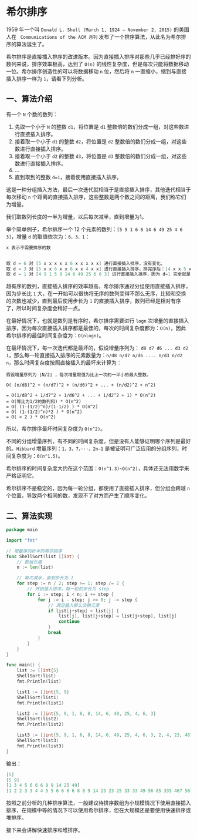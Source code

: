 # 希尔排序

1959 年一个叫 `Donald L. Shell (March 1, 1924 – November 2, 2015)` 的美国人在 ` Communications of the ACM 月刊` 发布了一个排序算法，从此名为希尔排序的算法诞生了。

希尔排序是直接插入排序的改进版本。因为直接插入排序对那些几乎已经排好序的数列来说，排序效率极高，达到了 `O(n)` 的线性复杂度，但是每次只能将数据移动一位。希尔排序创造性的可以将数据移动 `n` 位，然后将 `n` 一直缩小，缩到与直接插入排序一样为 `1`，请看下列分析。

## 一、算法介绍

有一个 `N` 个数的数列：

1. 先取一个小于 `N` 的整数 `d1`，将位置是 `d1` 整数倍的数们分成一组，对这些数进行直接插入排序。
2. 接着取一个小于 `d1` 的整数 `d2`，将位置是 `d2` 整数倍的数们分成一组，对这些数进行直接插入排序。
3. 接着取一个小于 `d2` 的整数 `d3`，将位置是 `d3` 整数倍的数们分成一组，对这些数进行直接插入排序。
4. ...
5. 直到取到的整数 `d=1`，接着使用直接插入排序。

这是一种分组插入方法，最后一次迭代就相当于是直接插入排序，其他迭代相当于每次移动 `n` 个距离的直接插入排序，这些整数是两个数之间的距离，我们称它们为增量。

我们取数列长度的一半为增量，以后每次减半，直到增量为1。

举个简单例子，希尔排序一个 12 个元素的数列：`[5 9 1 6 8 14 6 49 25 4 6 3]`，增量 `d` 的取值依次为：`6，3，1`：

```go
x 表示不需要排序的数


取 d = 6 对 [5 x x x x x 6 x x x x x] 进行直接插入排序，没有变化。
取 d = 3 对 [5 x x 6 x x 6 x x 4 x x] 进行直接插入排序，排完序后：[4 x x 5 x x 6 x x 6 x x]。
取 d = 1 对 [4 9 1 5 8 14 6 49 25 6 6 3] 进行直接插入排序，因为 d=1 完全就是直接插入排序了。
```

越有序的数列，直接插入排序的效率越高，希尔排序通过分组使用直接插入排序，因为步长比 `1` 大，在一开始可以很快将无序的数列变得不那么无序，比较和交换的次数也减少，直到最后使用步长为 `1` 的直接插入排序，数列已经是相对有序了，所以时间复杂度会稍好一点。

在最好情况下，也就是数列是有序时，希尔排序需要进行 `logn` 次增量的直接插入排序，因为每次直接插入排序都是最佳的，每次的时间复杂度都为：`O(n)`，因此希尔排序的最佳时间复杂度为：`O(nlogn)`。

在最坏情况下，每一次迭代都是最坏的，假设增量序列为： `d8 d7 d6 ... d3 d2 1`，那么每一轮直接插入排序的元素数量为：`n/d8 n/d7 n/d6 .... n/d3 n/d2 n`，那么时间复杂度按照直接插入的最坏来计算为：

```
假设增量序列为 ⌊N/2⌋ ，每次增量取值为比上一次的一半小的最大整数。

O( (n/d8)^2 + (n/d7)^2 + (n/d6)^2 + ... + (n/d2)^2 + n^2)

= O(1/d8^2 + 1/d7^2 + 1/d6^2 + ... + 1/d2^2 + 1) * O(n^2)
= O(等比为1/2的数列和) * O(n^2)
= O( (1-(1/2)^n)/(1-1/2) ) * O(n^2)
= O( (1-(1/2)^n)*2 ) * O(n^2)
= O( < 2 ) * O(n^2)
```

所以，希尔排序最坏时间复杂度为 `O(n^2)`。

不同的分组增量序列，有不同的时间复杂度，但是没有人能够证明哪个序列是最好的。`Hibbard` 增量序列：`1，3，7，···，2n−1` 是被证明可广泛应用的分组序列，时间复杂度为：`Θ(n^1.5)`。

希尔排序的时间复杂度大约在这个范围：`O(n^1.3)~O(n^2)`，具体还无法用数学来严格证明它。

希尔排序不是稳定的，因为每一轮分组，都使用了直接插入排序，但分组会跨越 `n` 个位置，导致两个相同的数，发现不了对方而产生了顺序变化。


## 二、算法实现

```go
package main

import "fmt"

// 增量序列折半的希尔排序
func ShellSort(list []int) {
	// 数组长度
	n := len(list)

	// 每次减半，直到步长为 1
	for step := n / 2; step >= 1; step /= 2 {
		// 开始插入排序，每一轮的步长为 step
		for i := step; i < n; i += step {
			for j := i - step; j >= 0; j -= step {
				// 满足插入那么交换元素
				if list[j+step] < list[j] {
					list[j], list[j+step] = list[j+step], list[j]
					continue
				}
				break
			}
		}
	}
}

func main() {
	list := []int{5}
	ShellSort(list)
	fmt.Println(list)

	list1 := []int{5, 9}
	ShellSort(list1)
	fmt.Println(list1)

	list2 := []int{5, 9, 1, 6, 8, 14, 6, 49, 25, 4, 6, 3}
	ShellSort(list2)
	fmt.Println(list2)

	list3 := []int{5, 9, 1, 6, 8, 14, 6, 49, 25, 4, 6, 3, 2, 4, 23, 467, 85, 23, 567, 335, 677, 33, 56, 2, 5, 33, 6, 8, 3}
	ShellSort(list3)
	fmt.Println(list3)
}

```

输出：

```go
[5]
[5 9]
[1 3 4 5 6 6 6 8 9 14 25 49]
[1 2 2 3 3 4 4 5 5 6 6 6 6 8 8 9 14 23 23 25 33 33 49 56 85 335 467 567 677]
```


按照之前分析的几种排序算法，一般建议待排序数组为小规模情况下使用直接插入排序，在规模中等的情况下可以使用希尔排序，但在大规模还是要使用快速排序或堆排序。

接下来会讲解快速排序和堆排序。